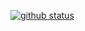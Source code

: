 [![github status](https://github-readme-stats.vercel.app/api?username=henrygoncalvess&include_all_commits=true&hide=contribs,prs,issues&show_icons=true&locale=pt-br&title_color=ffffff&text_color=ffffff&icon_color=ffffff&border_color=ffffff&border_radius=3&bg_color=35,00d9ff,00e7a2,5c4dff&line_height=30&ring_color=111111)](https://github.com/henrygoncalvess)
